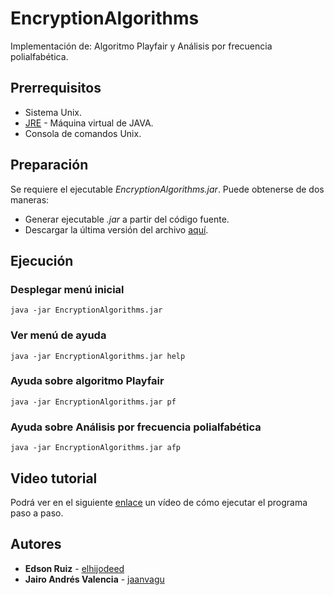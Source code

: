# EncryptionAlgorithms
Implementación de: Algoritmo Playfair y Análisis por frecuencia polialfabética.

## Prerrequisitos
* Sistema Unix.
* [JRE](https://www.oracle.com/technetwork/java/javase/downloads/jre8-downloads-2133155.html) - Máquina virtual de JAVA.
* Consola de comandos Unix.

## Preparación
Se requiere el ejecutable *EncryptionAlgorithms.jar*. Puede obtenerse de dos maneras:
* Generar ejecutable *.jar* a partir del código fuente.
* Descargar la última versión del archivo [aquí](https://www.dropbox.com/s/jvwozqdvmknqx5e/EncryptionAlgorithms.jar?dl=0).

## Ejecución

### Desplegar menú inicial
```
java -jar EncryptionAlgorithms.jar
```
### Ver menú de ayuda
```
java -jar EncryptionAlgorithms.jar help
```
### Ayuda sobre algoritmo Playfair
```
java -jar EncryptionAlgorithms.jar pf
```
### Ayuda sobre Análisis por frecuencia polialfabética
```
java -jar EncryptionAlgorithms.jar afp
```
## Video tutorial
Podrá ver en el siguiente [enlace](https://youtu.be/VcOiL8MLZIc) un vídeo de cómo ejecutar el programa paso a paso.

## Autores

* **Edson Ruiz** - [elhijodeed](https://www.linkedin.com/in/edson-ruiz-ramirez-04419911a)
* **Jairo Andrés Valencia** - [jaanvagu](https://www.linkedin.com/in/jaanvagu/)
